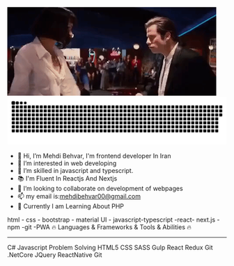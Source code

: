 <img src="./jonetravelta.gif">
<img src="./contributions.svg">


- 👋 Hi, I’m Mehdi Behvar, I'm frontend developer In Iran
- 👀 I’m interested in web developing
- 🌱 I’m skilled in javascript and typescript.
- 📚 I'm Fluent In Reactjs And Nextjs
- 💞️ I’m looking to collaborate on development of webpages
- 📫 my email is:mehdibehvar00@gmail.com
- 💬 Currently I am Learning About PHP


 html - css - bootstrap - material UI - javascript-typescript -react- next.js - npm -git -PWA
🔥 Languages & Frameworks & Tools & Abilities 🔥
<hr>
C# Javascript Problem Solving HTML5 CSS SASS Gulp React Redux Git .NetCore JQuery ReactNative Git
